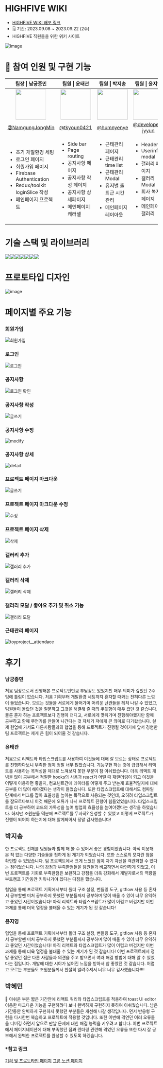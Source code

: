 # HIGHFIVE WIKI
- <a href="https://highfive-dev-4d7f4.firebaseapp.com/"> HIGHFIVE WIKI 배포 링크</a>
- 🗓 기간: 2023.09.08 ~ 2023.09.22 (2주)
- HIGHFIVE 직원들을 위한 위키 사이트

![image](https://github.com/NamgungJongMin/toy1/assets/100336573/99d2dab7-e26a-4e56-8905-d53dd1eb2e04)

# 👭 참여 인원 및 구현 기능
<table>
  <thead>
    <tr>
      <th align="center"> 팀장 | 남궁종민 </th>
      <th align="center"> 팀원 | 윤태관 </th>
      <th align="center"> 팀원 | 박지송 </th>
      <th align="center"> 팀원 | 윤지영 </th>
      <th align="center"> 팀원 | 박혜민 </th>
    </tr>
  </thead>
  <tbody>
    <tr>
      <td align="center">
        <a target="_blank" rel="noopener noreferrer nofollow" href="https://avatars.githubusercontent.com/u/100336573?v=4">
          <img src="https://avatars.githubusercontent.com/u/100336573?v=4" width="100" style="max-width: 100%;">
        </a>
      </td>
      <td align="center">
        <a target="_blank" rel="noopener noreferrer nofollow" href="https://avatars.githubusercontent.com/u/98436988?v=4">
          <img src="https://avatars.githubusercontent.com/u/98436988?v=4" width="100" style="max-width: 100%;">
        </a>
      </td>
      <td align="center">
        <a target="_blank" rel="noopener noreferrer nofollow" href="https://avatars.githubusercontent.com/u/106056638?v=4">
          <img src="https://avatars.githubusercontent.com/u/106056638?v=4" width="100" style="max-width: 100%;">
        </a>
      </td>
      <td align="center">
        <a target="_blank" rel="noopener noreferrer nofollow" href="https://avatars.githubusercontent.com/u/131247158?v=4">
          <img src="https://avatars.githubusercontent.com/u/131247158?v=4" width="100" style="max-width: 100%;">
        </a>
      </td>
      <td align="center">
        <a target="_blank" rel="noopener noreferrer nofollow" href="https://avatars.githubusercontent.com/u/137421610?v=4">
          <img src="https://avatars.githubusercontent.com/u/137421610?v=4" width="100" style="max-width: 100%;">
        </a>
      </td>
    </tr>
    <tr>
      <td align="center">
        <a href="https://github.com/NamgungJongMin">@NamgungJongMin</a>
      </td>
      <td align="center">
        <a href="https://github.com/tkyoun0421">@tkyoun0421</a>
      </td>
      <td align="center">
        <a href="https://github.com/humnyenye">@humnyenye</a>
      </td>
      <td align="center">
        <a href="https://github.com/developer-jyyun">@developer-jyyun</a>
      </td>
      <td align="center">
        <a href="https://github.com/IAMISTP">@IAMISTP</a>
      </td>
    </tr>
    <tr>
      <td>
        <ul>
          <li>초기 개발환경 세팅</li>
          <li>로그인 페이지</li>
          <li>회원가입 페이지</li>
          <li>Firebase Authentication</li>
          <li>Redux/toolkit loginSlice 작성</li>
          <li>메인페이지 프로젝트</li>
        </ul>
      </td>
      <td>
        <ul>
          <li>Side bar</li>
          <li>Page routing</li>
          <li>공지사항 페이지</li>
          <li>공지사항 작성 페이지</li>
          <li>공지사항 상세페이지</li>
          <li>메인페이지 캐러셀</li>
        </ul>
      </td>
      <td>
        <ul>
          <li>근태관리 페이지</li>
          <li>근태관리 time list</li>
          <li>근태관리 Modal</li>
          <li>유저별 출퇴근 시간 관리</li>
          <li>메인페이지 레이아웃</li>
        </ul>
      </td>
      <td>
        <ul>
          <li>Header</li>
          <li>Userinfo modal</li>
          <li>갤러리 페이지</li>
          <li>갤러리 Modal</li>
          <li>회사 복지 페이지</li>
          <li>메인페이지 갤러리</li>
        </ul>
      </td>
      <td>
        <ul>
          <li>프로젝트 페이지</li>
          <li>프로젝트 작성 페이지</li>
          <li>프로젝트 상세 페이지</li>
          <li>List box Component</li>
        </ul>
      </td>
    </tr>
  </tbody>
</table>

# 기술 스택 및 라이브러리
<div style="display: flex;">
  <img src="https://img.shields.io/badge/typescript-%23007ACC.svg?style=for-the-badge&logo=typescript&logoColor=white" />
  <img src="https://img.shields.io/badge/react-%2320232a?style=for-the-badge&logo=react&logoColor=%2361DAFB" />
  <img src="https://img.shields.io/badge/sass-CC6699?style=for-the-badge&logo=sass&logoColor=white" />
  <img src="https://img.shields.io/badge/github-181717?style=for-the-badge&logo=github&logoColor=white" />
  <img src="https://img.shields.io/badge/Firebase-%23039BE5.svg?style=for-the-badge&logo=Firebase" />
  <img src="https://img.shields.io/badge/Redux/toolkit-%23039BE5.svg?style=for-the-badge&logo=Redux" />
  <img src="https://img.shields.io/badge/REACTQUERY-FF4154.svg?style=for-the-badge&logo=reactquery&logoColor=white" />
</div>

# 프로토타입 디자인
![image](https://github.com/NamgungJongMin/toy1/assets/100336573/83a4ece9-6b6c-4515-8c2d-de03dba6bb14)

# 페이지별 주요 기능

### 회원가입
![회원가입](https://github.com/NamgungJongMin/toy1/assets/100336573/c64802b0-c900-43e4-bd27-931bc0e4a786)


### 로그인
![로그인](https://github.com/NamgungJongMin/toy1/assets/100336573/9ecc2edc-09e8-41e6-bc42-6655fdece71f)

### 공지사항
![로그인 확인](https://github.com/tkyoun0421/toy1/assets/98436988/3237f5d8-81ae-4dcc-86a3-d140029d77f4)

### 공지사항 작성
![글쓰기](https://github.com/tkyoun0421/toy1/assets/98436988/af67cc17-69a3-4450-b52c-dff8c1e2989d)

### 공지사항 수정
![modify](https://github.com/tkyoun0421/toy1/assets/98436988/39414f38-b649-4801-9dff-8f1d27f72801)

### 공지사항 상세
![detail](https://github.com/tkyoun0421/toy1/assets/98436988/f4dc887f-3817-44bf-94f9-84206be18843)

### 프로젝트 페이지 마크다운
![글쓰기](https://github.com/IAMISTP/toy1/assets/137421610/e3e4b29e-df04-4730-a157-7a30c2b37b2f)

### 프로젝트 페이지 마크다운 수정
![수정](https://github.com/IAMISTP/toy1/assets/137421610/befe9848-8c7f-4f44-baca-aedf0459f2e4)
 
### 프로젝트 페이지 삭제
![삭제](https://github.com/IAMISTP/toy1/assets/137421610/184d991c-7525-4996-a697-fbbaf714e60d)

### 갤러리 추가
![갤러리 추가](https://github.com/YFE-toy1-highfive/toy1/assets/100336573/f3bd2071-8112-429d-8a5a-f140d307ddff)

### 갤러리 삭제
![갤러리 삭제](https://github.com/YFE-toy1-highfive/toy1/assets/100336573/6889a3f6-5dfb-4f82-9afb-e1630c776117)

### 갤러리 모달 / 좋아요 추가 및 취소 기능
![갤러리 모달](https://github.com/YFE-toy1-highfive/toy1/assets/100336573/f1a88208-4a07-4daa-82c1-c045cd231693)


### 근태관리 페이지
![toyproject__attendace](https://github.com/humnyenye/toy1/assets/106056638/509c1018-3d6b-4320-9363-eeae89a1d754)

# 후기

### 남궁종민
처음 팀장으로서 진행해본 프로젝트인만큼 부담감도 있었지만 매우 의미가 깊었던 2주임에 틀림이 없습니다. 처음 기획부터 개발환경 세팅까지 혼자할 때와는 전혀다른 느낌이 들었습니다. 모르는 것들을 서로에게 물어가며 어려운 난관들을 헤처 나갈 수 있었고, 팀원들이 몰랐던 것을 질문하고 그것을 해결해 줄 때의 뿌듯함이 매우 컸던 것 같습니다. 물론 혼자 하는 프로젝트보다 진행이 더디고, 서로에게 맞춰가며 진행해야했지만 함께 공부하고 함께 무언가를 만들어 나간다는 것 자체가 저에게 큰 의미로 다가왔습니다. 실제 현업에 가서도 다른사람들과의 협업을 통해 프로젝트가 진행될 것이기에 앞서 경험한 팀 프로젝트는 제게 큰 힘이 되어줄 것 같습니다.

### 윤태관
처음으로 리액트와 타입스크립트를 사용하여 이것들에 대해 잘 모르는 상태로 프로젝트를 진행하다보니 부족한 점이 정말 너무 많았습니다. 기능구현 하는 것에 급급해서 리액트를 사용하는 목적성을 제대로 느껴보지 못한 부분이 참 아쉬웠습니다. 더욱 리액트 개념을 많이 공부해서 적절한 hooks의 사용과 react가 어떨 때 재랜더링이 되고 이것을 어떻게 이용하면 좋을지, 컴포넌트간에 데이터를 어떻게 주고 받는게 효율적일지에 대해 공부를 더 많이 해야겠다는 생각이 들었습니다. 또한 타입스크립트에 대해서도 컴파일 단계에서 버그를 잡아 효율성을 높이는 목적으로 사용되는 것인데, 오히려 타입스크립트를 잘모르다보니 이것 때문에 오류가 나서 프로젝트 진행이 힘들었었습니다. 타입스크립트를 더 공부하여 코드의 가독성을 높여 협업의 효율성을 높여야겠다는 생각을 하였습니다. 하지만 조원분들 덕분에 프로젝트를 무사히? 완성할 수 있었고 어떻게 프로젝트가 진행이 되어야 하는지에 대해 알게되어서 정말 감사했습니다!


## 박지송
한 프로젝트 전체를 팀원들과 함께 해 볼 수 있어서 좋은 경험이었습니다. 아직 이용해 본 적 없는 다양한 기술들을 접하게 된 계기가 되었습니다. 또한 스스로의 모자란 점을 확인할 수 있었습니다. 팀 프로젝트에서 크게 느꼈던 점이 자기 자신을 객관화할 수 있다는 점이었습니다. 나의 강점과 부족한점들을 팀원들과 비교하면서 확인하게 되었고, 이번 프로젝트를 기회로 부족한점은 보완하고 강점을 더욱 강화해서 개발자로서의 역량을 부트캠프 기간동안 키워나가야 겠다는 다짐을 했습니다.

협업을 통해 프로젝트 기획에서부터 폴더 구조 설정, 번들링 도구, gitflow 사용 등 혼자서 공부할땐 미처 공부하지 못했던 부분들까지 공부하며 많이 배울 수 있어 너무 유익하고 좋았던 시간이었습니다! 아직 리액트와 타입스크립트가 많이 어렵고 버겁지만 이번 과제를 통해 더욱 열정을 불태울 수 있는 계기가 된 것 같습니다!

### 윤지영
협업을 통해 프로젝트 기획에서부터 폴더 구조 설정, 번들링 도구, gitflow 사용 등 혼자서 공부할땐 미처 공부하지 못했던 부분들까지 공부하며 많이 배울 수 있어 너무 유익하고 좋았던 시간이었습니다! 아직 리액트와 타입스크립트가 많이 어렵고 버겁지만 이번 과제를 통해 더욱 열정을 불태울 수 있는 계기가 된 것 같습니다! 이번 프로젝트에서 정말 좋았던 점은 다른 사람들과 의견을 주고 받으면서 여러 해결 방법에 대해 알 수 있었다는 점입니다. 개발에 대한 시야가 넓어진 느낌을 받아서 참 좋았던 것 같습니다. 어렵고 모르는 부분들도 조원분들께서 친절히 알려주셔서 너무 너무 감사했습니다!!!!

## 박혜민
🥹 아쉬운 부분
짧은 기간안에 리액트 쿼리와 타입스크립트를 적용하여 toast UI editor 이용한 마크다운 기능을 구현하려다 보니 완벽하게 구현하지 못하여 아쉬웠습니다. 남은 기간동안 완벽하게 구현하지 못했던 부분들은 개선해 나갈 생각입니다.
먼저 반응형 구현을 다시한번 복습하고 프로젝트에 적용할 것입니다. 또한 이번에 겪언던 여러 오류들을 디버깅 하면서 앞으로 만날 문제에 대한 해결 능력을 키우려고 합니다. 이번 프로젝트에서 페이지네이션에 대해 부족했던 점과 렌더링 관련해 겪었던 오류들 또한 다시 잘 공부해서 완벽한 프로젝트를 완성할 수 있도록 하겠습니다.

### *참고 링크
<a href="https://excalidraw.com/#room=7d052dc46c5fb15ba7f2,slqyQz_fa6h7-pLVPWX41A">기획 및 프로토타입 페이지</a>
<a href="https://www.notion.so/5-1c3d6b89ec454b48ad96d2f348f52e66">그룹 노션 페이지</a>

